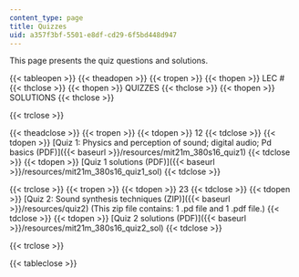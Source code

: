 ```yaml
---
content_type: page
title: Quizzes
uid: a357f3bf-5501-e8df-cd29-6f5bd448d947
---
```


This page presents the quiz questions and solutions.

{{< tableopen >}}
{{< theadopen >}}
{{< tropen >}}
{{< thopen >}}
LEC #
{{< thclose >}}
{{< thopen >}}
QUIZZES
{{< thclose >}}
{{< thopen >}}
SOLUTIONS
{{< thclose >}}

{{< trclose >}}

{{< theadclose >}}
{{< tropen >}}
{{< tdopen >}}
12
{{< tdclose >}}
{{< tdopen >}}
[Quiz 1: Physics and perception of sound; digital audio; Pd basics (PDF)]({{< baseurl >}}/resources/mit21m_380s16_quiz1)
{{< tdclose >}}
{{< tdopen >}}
[Quiz 1 solutions (PDF)]({{< baseurl >}}/resources/mit21m_380s16_quiz1_sol)
{{< tdclose >}}

{{< trclose >}}
{{< tropen >}}
{{< tdopen >}}
23
{{< tdclose >}}
{{< tdopen >}}
[Quiz 2: Sound synthesis techniques (ZIP)]({{< baseurl >}}/resources/quiz2) (This zip file contains: 1 .pd file and 1 .pdf file.)
{{< tdclose >}}
{{< tdopen >}}
[Quiz 2 solutions (PDF)]({{< baseurl >}}/resources/mit21m_380s16_quiz2_sol)
{{< tdclose >}}

{{< trclose >}}

{{< tableclose >}}